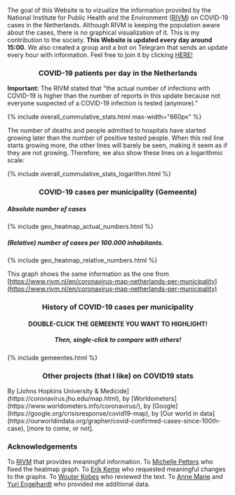 The goal of this Website is to vizualize the information provided by the National Institute for Public Health and the Environment ([RIVM](https://www.rivm.nl/nieuws/actuele-informatie-over-coronavirus)) on COVID-19 cases in the Netherlands. Although RIVM is keeping the population aware about the cases, there is no graphical visualization of it. This is my contribution to the society. **This Website is updated every day around 15:00.** We also created a group and a bot on Telegram that sends an update every hour with information. Feel free to join it by clicking [HERE!](https://t.me/joinchat/A8Zq6xTAB8lyg6iZo6_YNA)

<h3 align='center'>COVID-19 patients per day in the Netherlands</h3>

**Important:** The RIVM stated that "the actual number of infections with COVID-19 is higher than the number of reports in this update because not everyone suspected of a COVID-19 infection is tested (anymore)."

{% include overall_cummulative_stats.html max-width="660px" %}

The number of deaths and people admitted to hospitals have started growing later than the number of positive tested people. When this red line starts growing more, the other lines will barely be seen, making it seem as if they are not growing. Therefore, we also show these lines on a logarithmic scale:

{% include overall_cummulative_stats_logarithm.html %}


<h3 align='center'>COVID-19 cases per municipality (Gemeente)</h3>

##### Absolute number of cases 

{% include geo_heatmap_actual_numbers.html %}

##### (Relative) number of cases per 100.000 inhabitants.

{% include geo_heatmap_relative_numbers.html %}

This graph shows the same information as the one from [https://www.rivm.nl/en/coronavirus-map-netherlands-per-municipality](https://www.rivm.nl/en/coronavirus-map-netherlands-per-municipality)

<h3 align='center'>History of COVID-19 cases per municipality</h3>

<h4 align='center'>DOUBLE-CLICK THE GEMEENTE YOU WANT TO HIGHLIGHT!</h4>
<h5 align='center'>Then, single-click to compare with others!</h5>
{% include gemeentes.html %}


<h3 align='center'>Other projects (that I like) on COVID19 stats</h3>
By [Johns Hopkins University & Medicide](https://coronavirus.jhu.edu/map.html), by [Worldometers](https://www.worldometers.info/coronavirus/), by [Google](https://google.org/crisisresponse/covid19-map), by [Our world in data](https://ourworldindata.org/grapher/covid-confirmed-cases-since-100th-case), [more to come, or not].

### Acknowledgements
To [RIVM](https://www.rivm.nl/) that provides meaningful information. To [Michelle Petters](https://github.com/Michiexb) who fixed the heatmap graph. To [Erik Kemp](https://www.linkedin.com/in/erikkemp/) who requested meaningful changes to the graphs. To [Wouter Kobes](https://www.linkedin.com/in/wouterkobes/) who reviewed the text. To [Anne Marie]() and [Yuri Engelhardt](https://www.linkedin.com/in/yuriengelhardt/) who provided me additional data.
